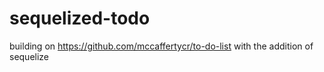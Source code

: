 # sequelized-todo
building on https://github.com/mccaffertycr/to-do-list with the addition of sequelize
